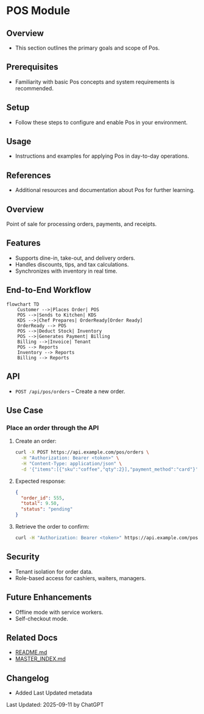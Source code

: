 # POS Module

## Overview
- This section outlines the primary goals and scope of Pos.

## Prerequisites
- Familiarity with basic Pos concepts and system requirements is recommended.

## Setup
- Follow these steps to configure and enable Pos in your environment.

## Usage
- Instructions and examples for applying Pos in day-to-day operations.

## References
- Additional resources and documentation about Pos for further learning.


## Overview
Point of sale for processing orders, payments, and receipts.

## Features
- Supports dine-in, take-out, and delivery orders.  
- Handles discounts, tips, and tax calculations.  
- Synchronizes with inventory in real time.  

## End-to-End Workflow
```mermaid
flowchart TD
    Customer -->|Places Order| POS
    POS -->|Sends to Kitchen| KDS
    KDS -->|Chef Prepares| OrderReady[Order Ready]
    OrderReady --> POS
    POS -->|Deduct Stock| Inventory
    POS -->|Generates Payment| Billing
    Billing -->|Invoice| Tenant
    POS --> Reports
    Inventory --> Reports
    Billing --> Reports
```

## API
- `POST /api/pos/orders` – Create a new order.  

## Use Case
### Place an order through the API
1. Create an order:
   ```bash
   curl -X POST https://api.example.com/pos/orders \
     -H "Authorization: Bearer <token>" \
     -H "Content-Type: application/json" \
     -d '{"items":[{"sku":"coffee","qty":2}],"payment_method":"card"}'
   ```
2. Expected response:
   ```json
   {
     "order_id": 555,
     "total": 9.50,
     "status": "pending"
   }
   ```
3. Retrieve the order to confirm:
   ```bash
   curl -H "Authorization: Bearer <token>" https://api.example.com/pos/orders/555
   ```


## Security
- Tenant isolation for order data.  
- Role-based access for cashiers, waiters, managers.  

## Future Enhancements
- Offline mode with service workers.  
- Self-checkout mode.

## Related Docs
- [README.md](README.md)
- [MASTER_INDEX.md](MASTER_INDEX.md)


## Changelog
- Added Last Updated metadata

Last Updated: 2025-09-11 by ChatGPT
